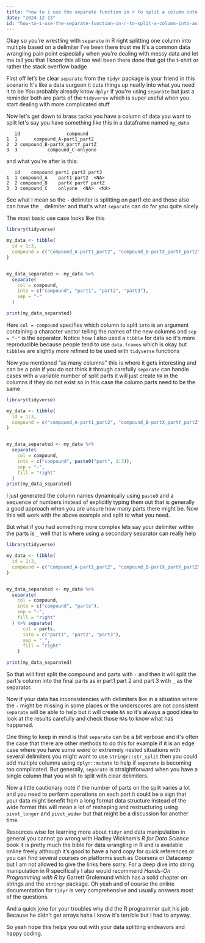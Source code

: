 ```yaml
---
title: "how to i use the separate function in r to split a column into as many columns a?"
date: "2024-12-13"
id: "how-to-i-use-the-separate-function-in-r-to-split-a-column-into-as-many-columns-a"
---
```


Okay so you’re wrestling with `separate` in R right splitting one column into multiple based on a delimiter I’ve been there trust me It's a common data wrangling pain point especially when you're dealing with messy data and let me tell you that I know this all too well been there done that got the t-shirt or rather the stack overflow badge

First off let’s be clear `separate` from the `tidyr` package is your friend in this scenario It's like a data surgeon it cuts things up neatly into what you need it to be You probably already know `dplyr` if you're using `separate` but just a reminder both are parts of the `tidyverse` which is super useful when you start dealing with more complicated stuff

Now let's get down to brass tacks you have a column of data you want to split let's say you have something like this in a dataframe named `my_data`

```
   id                 compound
1  1      compound_A-part1_part2
2  2 compound_B-partX_partY_partZ
3  3           compound_C-onlyone
```

and what you're after is this:

```
   id    compound part1 part2 part3
1  1 compound_A    part1 part2  <NA>
2  2 compound_B    partX partY partZ
3  3 compound_C    onlyone  <NA>  <NA>
```

See what I mean so the `-` delimiter is splitting on part1 etc and those also can have the `_` delimiter and that's what `separate` can do for you quite nicely

The most basic use case looks like this

```r
library(tidyverse)

my_data <- tibble(
  id = 1:3,
  compound = c("compound_A-part1_part2", "compound_B-partX_partY_partZ", "compound_C-onlyone")
)


my_data_separated <- my_data %>%
  separate(
    col = compound,
    into = c("compound", "part1", "part2", "part3"),
    sep = "-"
  )

print(my_data_separated)

```

Here `col = compound` specifies which column to split `into` is an argument containing a character vector telling the names of the new columns and `sep = "-"` is the separator. Notice how I also used a `tibble` for data so it's more reproducible because people tend to use `data.frames` which is okay but `tibbles` are slightly more refined to be used with `tidyverse` functions

Now you mentioned “as many columns” this is where it gets interesting and can be a pain if you do not think it through carefully `separate` can handle cases with a variable number of split parts it will just create `NA` in the columns if they do not exist so in this case the column parts need to be the same

```r
library(tidyverse)

my_data <- tibble(
  id = 1:3,
  compound = c("compound_A-part1_part2", "compound_B-partX_partY_partZ", "compound_C-onlyone")
)


my_data_separated <- my_data %>%
  separate(
    col = compound,
    into = c("compound", paste0("part", 1:3)),
    sep = "-",
    fill = "right"
  )
print(my_data_separated)
```

I just generated the column names dynamically using `paste0` and a sequence of numbers instead of explicitly typing them out that is generally a good approach when you are unsure how many parts there might be. Now this will work with the above example and split to what you need.

But what if you had something more complex lets say your delimiter within the parts is `_` well that is where using a secondary separator can really help

```r
library(tidyverse)

my_data <- tibble(
  id = 1:3,
  compound = c("compound_A-part1_part2", "compound_B-partX_partY_partZ", "compound_C-onlyone")
)


my_data_separated <- my_data %>%
  separate(
    col = compound,
    into = c("compound", "parts"),
    sep = "-",
    fill = "right"
  ) %>% separate(
      col = parts,
      into = c("part1", "part2", "part3"),
      sep = "_",
      fill = "right"
    )

print(my_data_separated)
```

So that will first split the compound and parts with `-` and then it will split the part's column into the final parts as in part1 part 2 and part 3 with `_` as the separator.

Now if your data has inconsistencies with delimiters like in a situation where the `-` might be missing in some places or the underscores are not consistent `separate` will be able to help but it will create `NA` so it's always a good idea to look at the results carefully and check those `NA`s to know what has happened.

One thing to keep in mind is that `separate` can be a bit verbose and it's often the case that there are other methods to do this for example if it is an edge case where you have some weird or extremely nested situations with several delimiters you might want to use `stringr::str_split` then you could add multiple columns using `dplyr::mutate` to help if `separate` is becoming too complicated. But generally, `separate` is straightforward when you have a single column that you wish to split with clear delimiters.

Now a little cautionary note if the number of parts on the split varies a lot and you need to perform operations on each part it could be a sign that your data might benefit from a long format data structure instead of the wide format this will mean a lot of reshaping and restructuring using `pivot_longer` and `pivot_wider` but that might be a discussion for another time.

Resources wise for learning more about `tidyr` and data manipulation in general you cannot go wrong with Hadley Wickham’s *R for Data Science* book it is pretty much the bible for data wrangling in R and is available online freely although it’s good to have a hard copy for quick references or you can find several courses on platforms such as Coursera or Datacamp but I am not allowed to give the links here sorry. For a deep dive into string manipulation in R specifically I also would recommend *Hands-On Programming with R* by Garrett Grolemund which has a solid chapter on strings and the `stringr` package. Oh yeah and of course the online documentation for `tidyr` is very comprehensive and usually answers most of the questions.

And a quick joke for your troubles why did the R programmer quit his job Because he didn't get arrays haha I know it's terrible but I had to anyway.

So yeah hope this helps you out with your data splitting endeavors and happy coding.

